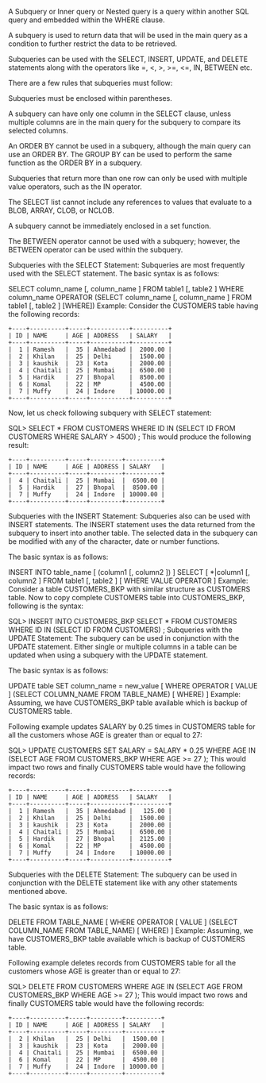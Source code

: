 A Subquery or Inner query or Nested query is a query within another SQL query and embedded within the WHERE clause.

A subquery is used to return data that will be used in the main query as a condition to further restrict the data to be retrieved.

Subqueries can be used with the SELECT, INSERT, UPDATE, and DELETE statements along with the operators like =, <, >, >=, <=, IN, BETWEEN etc.

There are a few rules that subqueries must follow:

Subqueries must be enclosed within parentheses.

A subquery can have only one column in the SELECT clause, unless multiple columns are in the main query for the subquery to compare its selected columns.

An ORDER BY cannot be used in a subquery, although the main query can use an ORDER BY. The GROUP BY can be used to perform the same function as the ORDER BY in a subquery.

Subqueries that return more than one row can only be used with multiple value operators, such as the IN operator.

The SELECT list cannot include any references to values that evaluate to a BLOB, ARRAY, CLOB, or NCLOB.

A subquery cannot be immediately enclosed in a set function.

The BETWEEN operator cannot be used with a subquery; however, the BETWEEN operator can be used within the subquery.

Subqueries with the SELECT Statement:
Subqueries are most frequently used with the SELECT statement. The basic syntax is as follows:

SELECT column_name [, column_name ]
FROM   table1 [, table2 ]
WHERE  column_name OPERATOR
      (SELECT column_name [, column_name ]
      FROM table1 [, table2 ]
      [WHERE])
Example:
Consider the CUSTOMERS table having the following records:
```
+----+----------+-----+-----------+----------+
| ID | NAME     | AGE | ADDRESS   | SALARY   |
+----+----------+-----+-----------+----------+
|  1 | Ramesh   |  35 | Ahmedabad |  2000.00 |
|  2 | Khilan   |  25 | Delhi     |  1500.00 |
|  3 | kaushik  |  23 | Kota      |  2000.00 |
|  4 | Chaitali |  25 | Mumbai    |  6500.00 |
|  5 | Hardik   |  27 | Bhopal    |  8500.00 |
|  6 | Komal    |  22 | MP        |  4500.00 |
|  7 | Muffy    |  24 | Indore    | 10000.00 |
+----+----------+-----+-----------+----------+
```
Now, let us check following subquery with SELECT statement:

SQL> SELECT *
     FROM CUSTOMERS
     WHERE ID IN (SELECT ID
                  FROM CUSTOMERS
                  WHERE SALARY > 4500) ;
This would produce the following result:

```
+----+----------+-----+---------+----------+
| ID | NAME     | AGE | ADDRESS | SALARY   |
+----+----------+-----+---------+----------+
|  4 | Chaitali |  25 | Mumbai  |  6500.00 |
|  5 | Hardik   |  27 | Bhopal  |  8500.00 |
|  7 | Muffy    |  24 | Indore  | 10000.00 |
+----+----------+-----+---------+----------+
```
Subqueries with the INSERT Statement:
Subqueries also can be used with INSERT statements. The INSERT statement uses the data returned from the subquery to insert into another table. The selected data in the subquery can be modified with any of the character, date or number functions.

The basic syntax is as follows:

INSERT INTO table_name [ (column1 [, column2 ]) ]
           SELECT [ *|column1 [, column2 ]
           FROM table1 [, table2 ]
           [ WHERE VALUE OPERATOR ]
Example:
Consider a table CUSTOMERS_BKP with similar structure as CUSTOMERS table. Now to copy complete CUSTOMERS table into CUSTOMERS_BKP, following is the syntax:

SQL> INSERT INTO CUSTOMERS_BKP
     SELECT * FROM CUSTOMERS
     WHERE ID IN (SELECT ID
                  FROM CUSTOMERS) ;
Subqueries with the UPDATE Statement:
The subquery can be used in conjunction with the UPDATE statement. Either single or multiple columns in a table can be updated when using a subquery with the UPDATE statement.

The basic syntax is as follows:

UPDATE table
SET column_name = new_value
[ WHERE OPERATOR [ VALUE ]
   (SELECT COLUMN_NAME
   FROM TABLE_NAME)
   [ WHERE) ]
Example:
Assuming, we have CUSTOMERS_BKP table available which is backup of CUSTOMERS table.

Following example updates SALARY by 0.25 times in CUSTOMERS table for all the customers whose AGE is greater than or equal to 27:

SQL> UPDATE CUSTOMERS
     SET SALARY = SALARY * 0.25
     WHERE AGE IN (SELECT AGE FROM CUSTOMERS_BKP
                   WHERE AGE >= 27 );
This would impact two rows and finally CUSTOMERS table would have the following records:

```
+----+----------+-----+-----------+----------+
| ID | NAME     | AGE | ADDRESS   | SALARY   |
+----+----------+-----+-----------+----------+
|  1 | Ramesh   |  35 | Ahmedabad |   125.00 |
|  2 | Khilan   |  25 | Delhi     |  1500.00 |
|  3 | kaushik  |  23 | Kota      |  2000.00 |
|  4 | Chaitali |  25 | Mumbai    |  6500.00 |
|  5 | Hardik   |  27 | Bhopal    |  2125.00 |
|  6 | Komal    |  22 | MP        |  4500.00 |
|  7 | Muffy    |  24 | Indore    | 10000.00 |
+----+----------+-----+-----------+----------+
```

Subqueries with the DELETE Statement:
The subquery can be used in conjunction with the DELETE statement like with any other statements mentioned above.

The basic syntax is as follows:

DELETE FROM TABLE_NAME
[ WHERE OPERATOR [ VALUE ]
   (SELECT COLUMN_NAME
   FROM TABLE_NAME)
   [ WHERE) ]
Example:
Assuming, we have CUSTOMERS_BKP table available which is backup of CUSTOMERS table.

Following example deletes records from CUSTOMERS table for all the customers whose AGE is greater than or equal to 27:

SQL> DELETE FROM CUSTOMERS
     WHERE AGE IN (SELECT AGE FROM CUSTOMERS_BKP
                   WHERE AGE >= 27 );
This would impact two rows and finally CUSTOMERS table would have the following records:
```
+----+----------+-----+---------+----------+
| ID | NAME     | AGE | ADDRESS | SALARY   |
+----+----------+-----+---------+----------+
|  2 | Khilan   |  25 | Delhi   |  1500.00 |
|  3 | kaushik  |  23 | Kota    |  2000.00 |
|  4 | Chaitali |  25 | Mumbai  |  6500.00 |
|  6 | Komal    |  22 | MP      |  4500.00 |
|  7 | Muffy    |  24 | Indore  | 10000.00 |
+----+----------+-----+---------+----------+
```
